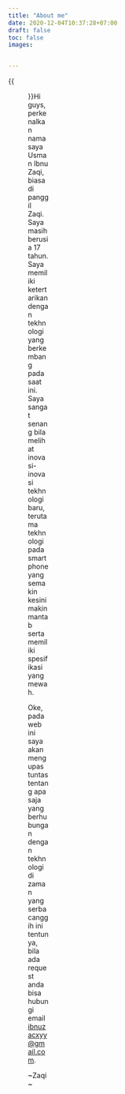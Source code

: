 ```yaml
---
title: "About me"
date: 2020-12-04T10:37:28+07:00
draft: false
toc: false
images: 


---
```



{{<figure src="https://www.shareicon.net/data/128x128/2016/05/24/770117_people_512x512.png" style="width:42px;height: 42px;">}}Hi guys, perkenalkan nama saya Usman Ibnu Zaqi, biasa di panggil Zaqi. Saya masih berusia 17 tahun.
Saya memiliki ketertarikan dengan tekhnologi yang berkembang pada saat ini. Saya sangat senang bila melihat inovasi-inovasi tekhnologi baru, terutama tekhnologi pada smartphone yang semakin kesini makin mantab serta memiliki spesifikasi yang mewah.

Oke, pada web ini saya akan mengupas tuntas tentang apa saja yang berhubungan dengan tekhnologi di zaman yang serba canggih ini tentunya, bila ada request anda bisa hubungi email ibnuzacxyy@gmail.com.  

~Zaqi~
